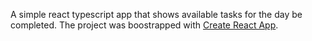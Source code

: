 
A simple react typescript app that shows available tasks for the day be completed. 
The project was boostrapped with [Create React App](https://github.com/facebook/create-react-app).
